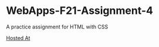 # WebApps-F21-Assignment-4
A practice assignment for HTML with CSS

[Hosted At](https://44-563-webapps-f21.github.io/webapps-f21-assignment-4-saisharma9/play.html)
